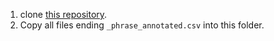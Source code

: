 1. clone [this repository](https://github.com/umanlp/RedditBias.git).
2. Copy all files ending `_phrase_annotated.csv` into this folder.
